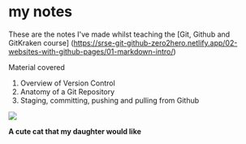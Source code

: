 # my notes

These are the notes I've made whilst teaching the [Git, Github and GitKraken course] (https://srse-git-github-zero2hero.netlify.app/02-websites-with-github-pages/01-markdown-intro/)

Material covered

1. Overview of Version Control
2. Anatomy of a Git Repository
3. Staging, committing, pushing and pulling from Github

![](https://www.lifewithcats.tv/wp-content/uploads/2023/09/a-kitten-looking-up.jpg)

**A cute cat that my daughter would like**
